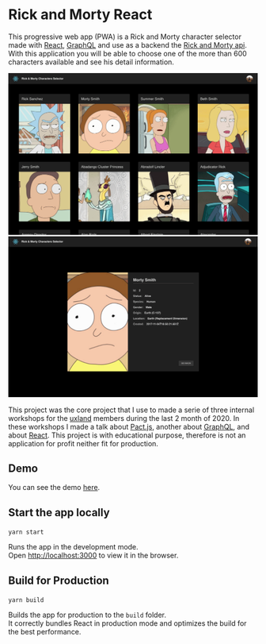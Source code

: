 # Rick and Morty React

This progressive web app (PWA) is a Rick and Morty character selector made with [React](https://reactjs.org/),
[GraphQL](https://graphql.org/) and use as a backend the [Rick and Morty api](https://rickandmortyapi.com/).
With this application you will be able to choose one of the more than 600 characters available and see his detail information.

![Character List](demo/character-list.png)
![Character Detail](demo/character-detail.png)

This project was the core project that I use to made a serie of three internal workshops for the [uxland](https://www.uxland.es/) members during the last 2 month of 2020.
In these workshops I made a talk about [Pact.js](https://github.com/pact-foundation/pact-js), another about [GraphQL](https://graphql.org/), and about [React](https://reactjs.org/).
This project is with educational purpose, therefore is not an application for profit neither fit for production.

## Demo

You can see the demo [here](https://rick-and-morty-8345b.web.app/).

## Start the app locally

 `yarn start`

Runs the app in the development mode.\
Open [http://localhost:3000](http://localhost:3000) to view it in the browser.

## Build for Production

`yarn build`

Builds the app for production to the `build` folder.\
It correctly bundles React in production mode and optimizes the build for the best performance.
